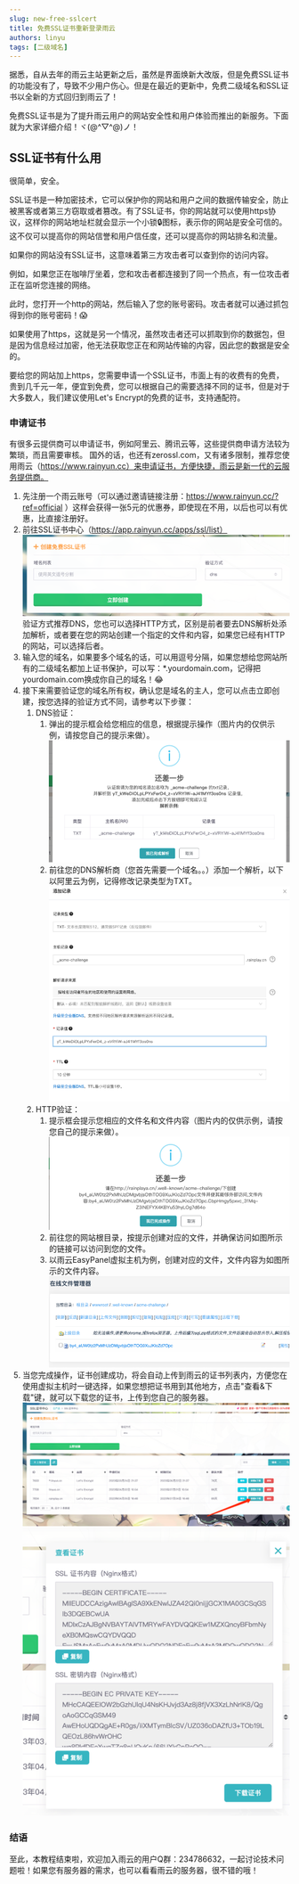 ```yaml
---
slug: new-free-sslcert
title: 免费SSL证书重新登录雨云
authors: linyu
tags: [二级域名]
---
```



据悉，自从去年的雨云主站更新之后，虽然是界面焕新大改版，但是免费SSL证书的功能没有了，导致不少用户伤心。但是在最近的更新中，免费二级域名和SSL证书以全新的方式回归到雨云了！

免费SSL证书是为了提升雨云用户的网站安全性和用户体验而推出的新服务。下面就为大家详细介绍！ヾ(@^▽^@)ノ！

<!--truncate-->
## SSL证书有什么用
很简单，安全。

SSL证书是一种加密技术，它可以保护你的网站和用户之间的数据传输安全，防止被黑客或者第三方窃取或者篡改。有了SSL证书，你的网站就可以使用https协议，这样你的网站地址栏就会显示一个小锁🔒图标，表示你的网站是安全可信的。这不仅可以提高你的网站信誉和用户信任度，还可以提高你的网站排名和流量。

如果你的网站没有SSL证书，这意味着第三方攻击者可以查到你的访问内容。


例如，如果您正在咖啡厅坐着，您和攻击者都连接到了同一个热点，有一位攻击者正在监听您连接的网络。

此时，您打开一个http的网站，然后输入了您的账号密码。攻击者就可以通过抓包得到你的账号密码！😱

如果使用了https，这就是另一个情况，虽然攻击者还可以抓取到你的数据包，但是因为信息经过加密，他无法获取您正在和网站传输的内容，因此您的数据是安全的。

要给您的网站加上https，您需要申请一个SSL证书，市面上有的收费有的免费，贵到几千元一年，便宜到免费，您可以根据自己的需要选择不同的证书，但是对于大多数人，我们建议使用Let's Encrypt的免费的证书，支持通配符。

### 申请证书
有很多云提供商可以申请证书，例如阿里云、腾讯云等，这些提供商申请方法较为繁琐，而且需要审核。
国外的话，也还有zerossl.com，又有诸多限制，推荐您使用雨云（https://www.rainyun.cc）来申请证书，方便快捷，雨云是新一代的云服务提供商。

1. 先注册一个雨云账号（可以通过邀请链接注册：https://www.rainyun.cc/?ref=official ）这样会获得一张5元的优惠券，即使现在不用，以后也可以有优惠，比直接注册好。
2. 前往SSL证书中心（https://app.rainyun.cc/apps/ssl/list） ![img.png](img.png) 验证方式推荐DNS，您也可以选择HTTP方式，区别是前者要去DNS解析处添加解析，或者要在您的网站创建一个指定的文件和内容，如果您已经有HTTP的网站，可以选择后者。
3. 输入您的域名，如果要多个域名的话，可以用逗号分隔，如果您想给您网站所有的二级域名都加上证书保护，可以写：*.yourdomain.com，记得把yourdomain.com换成你自己的域名！😂
4. 接下来需要验证您的域名所有权，确认您是域名的主人，您可以点击立即创建，按您选择的验证方式不同，请参考以下步骤：
   1. DNS验证：
      1. 弹出的提示框会给您相应的信息，根据提示操作（图片内的仅供示例，请按您自己的提示来做）。
        ![img_1.png](img_1.png)
      2. 前往您的DNS解析商（您首先需要一个域名。。）添加一个解析，以下以阿里云为例，记得修改记录类型为TXT。
      ![img_2.png](img_2.png)
   2. HTTP验证：
      1. 提示框会提示您相应的文件名和文件内容（图片内的仅供示例，请按您自己的提示来做）。
         ![img_4.png](img_4.png)
      2. 前往您的网站根目录，按提示创建对应的文件，并确保访问如图所示的链接可以访问到您的文件。
      3. 以雨云EasyPanel虚拟主机为例，创建对应的文件，文件内容为如图所示的文件内容。
         ![img_5.png](img_5.png)
5. 当您完成操作，证书创建成功，将会自动上传到雨云的证书列表内，方便您在使用虚拟主机时一键选择，如果您想把证书用到其他地方，点击"查看&下载"键，就可以下载您的证书，上传到您自己的服务器。
   ![img_3.png](img_3.png)![img_6.png](img_6.png)

### 结语
至此，本教程结束啦，欢迎加入雨云的用户Q群：234786632，一起讨论技术问题啦！如果您有服务器的需求，也可以看看雨云的服务器，很不错的哦！




